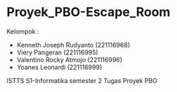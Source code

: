 # Proyek_PBO-Escape_Room
Kelompok : 
- Kenneth Joseph Rudyanto (221116968)
- Viery Pangeran (221116995)
- Valentino Rocky Atmojo (221116996)
- Yoanes Leonardi (221116999)

ISTTS S1-Informatika semester 2 Tugas Proyek PBO

